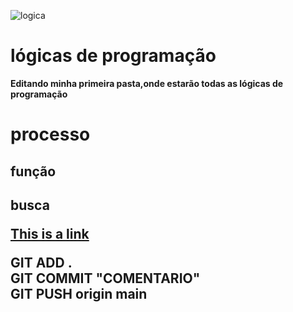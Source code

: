 



![logica](https://escolauniversalcursosead.com.br/wp-content/uploads/2019/12/Logica-de-Programacao.jpg)
# lógicas de programação
 <b>Editando minha primeira pasta,onde estarão todas as lógicas de programação <B>

 
 <h1>processo</h1>
 <h2>função<h2>
      <p>busca</p>
 <a href="https://www.w3schools.com">This is a link</a>


  
  <P>GIT ADD .<BR>GIT COMMIT "COMENTARIO"<BR>GIT PUSH origin main</P>
   
